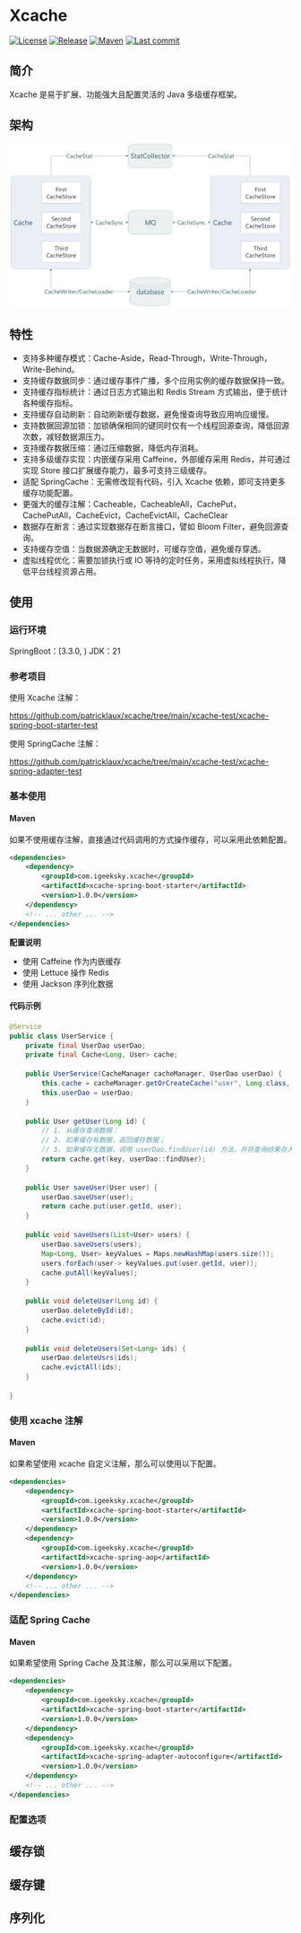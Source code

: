 # Xcache

[![License](https://img.shields.io/badge/license-Apache%202-4EB1BA.svg)](https://www.apache.org/licenses/LICENSE-2.0.html) [![Release](https://img.shields.io/github/v/release/patricklaux/xcache)](https://github.com/patricklaux/xcache/releases) [![Maven](https://img.shields.io/maven-central/v/com.igeeksky.xcache/xcache-parent.svg)](https://central.sonatype.com/namespace/com.igeeksky.xcache) [![Last commit](https://img.shields.io/github/last-commit/patricklaux/xcache)](https://github.com/patricklaux/xcache/commits)

## 简介

Xcache 是易于扩展、功能强大且配置灵活的 Java 多级缓存框架。

## 架构

![Architecture](docs/images/architecture.png)

## 特性

- 支持多种缓存模式：Cache-Aside，Read-Through，Write-Through，Write-Behind。
- 支持缓存数据同步：通过缓存事件广播，多个应用实例的缓存数据保持一致。
- 支持缓存指标统计：通过日志方式输出和 Redis Stream 方式输出，便于统计各种缓存指标。
- 支持缓存自动刷新：自动刷新缓存数据，避免慢查询导致应用响应缓慢。
- 支持数据回源加锁：加锁确保相同的键同时仅有一个线程回源查询，降低回源次数，减轻数据源压力。
- 支持缓存数据压缩：通过压缩数据，降低内存消耗。
- 支持多级缓存实现：内嵌缓存采用 Caffeine，外部缓存采用 Redis，并可通过实现 Store 接口扩展缓存能力，最多可支持三级缓存。
- 适配 SpringCache：无需修改现有代码，引入 Xcache 依赖，即可支持更多缓存功能配置。
- 更强大的缓存注解：Cacheable，CacheableAll，CachePut，CachePutAll，CacheEvict，CacheEvictAll，CacheClear
- 数据存在断言：通过实现数据存在断言接口，譬如 Bloom Filter，避免回源查询。
- 支持缓存空值：当数据源确定无数据时，可缓存空值，避免缓存穿透。
- 虚拟线程优化：需要加锁执行或 IO 等待的定时任务，采用虚拟线程执行，降低平台线程资源占用。

## 使用

### 运行环境

SpringBoot：[3.3.0, )
JDK：21

### 参考项目

使用 Xcache 注解：

https://github.com/patricklaux/xcache/tree/main/xcache-test/xcache-spring-boot-starter-test

使用 SpringCache 注解：

https://github.com/patricklaux/xcache/tree/main/xcache-test/xcache-spring-adapter-test

### 基本使用

#### Maven

如果不使用缓存注解，直接通过代码调用的方式操作缓存，可以采用此依赖配置。

```xml
<dependencies>
    <dependency>
        <groupId>com.igeeksky.xcache</groupId>
        <artifactId>xcache-spring-boot-starter</artifactId>
        <version>1.0.0</version>
    </dependency>
    <!-- ... other ... -->
</dependencies>
```

**配置说明**

- 使用 Caffeine 作为内嵌缓存
- 使用 Lettuce 操作 Redis
- 使用 Jackson 序列化数据

#### 代码示例

```java
@Service
public class UserService {
    private final UserDao userDao;
    private final Cache<Long, User> cache;

    public UserService(CacheManager cacheManager, UserDao userDao) {
        this.cache = cacheManager.getOrCreateCache("user", Long.class, User.class);
        this.userDao = userDao;
    }

    public User getUser(Long id) {
        // 1. 从缓存查询数据：
        // 2. 如果缓存有数据，返回缓存数据；
        // 3. 如果缓存无数据，调用 userDao.findUser(id) 方法，并将查询结果存入缓存
        return cache.get(key, userDao::findUser);
    }

    public User saveUser(User user) {
        userDao.saveUser(user);
        return cache.put(user.getId, user);
    }

    public void saveUsers(List<User> users) {
        userDao.saveUsers(users);
        Map<Long, User> keyValues = Maps.newHashMap(users.size());
        users.forEach(user-> keyValues.put(user.getId, user));
        cache.putAll(keyValues);
    }

    public void deleteUser(Long id) {
        userDao.deleteById(id);
        cache.evict(id);
    }

    public void deleteUsers(Set<Long> ids) {
        userDao.deleteUsrs(ids);
        cache.evictAll(ids);
    }

}
```



### 使用 xcache 注解

#### Maven

如果希望使用 xcache 自定义注解，那么可以使用以下配置。

```xml
<dependencies>
    <dependency>
        <groupId>com.igeeksky.xcache</groupId>
        <artifactId>xcache-spring-boot-starter</artifactId>
        <version>1.0.0</version>
    </dependency>
    <dependency>
        <groupId>com.igeeksky.xcache</groupId>
        <artifactId>xcache-spring-aop</artifactId>
        <version>1.0.0</version>
    </dependency>
    <!-- ... other ... -->
</dependencies>
```



### 适配 Spring Cache 

#### Maven

如果希望使用 Spring Cache 及其注解，那么可以采用以下配置。

```xml
<dependencies>
    <dependency>
        <groupId>com.igeeksky.xcache</groupId>
        <artifactId>xcache-spring-boot-starter</artifactId>
        <version>1.0.0</version>
    </dependency>
    <dependency>
        <groupId>com.igeeksky.xcache</groupId>
        <artifactId>xcache-spring-adapter-autoconfigure</artifactId>
        <version>1.0.0</version>
    </dependency>
    <!-- ... other ... -->
</dependencies>
```

### 配置选项



## 缓存锁



## 缓存键



## 序列化